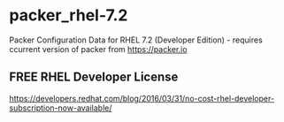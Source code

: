 # packer_rhel-7.2
Packer Configuration Data for RHEL 7.2 (Developer Edition) - requires ccurrent version of packer from https://packer.io

## FREE RHEL Developer License
https://developers.redhat.com/blog/2016/03/31/no-cost-rhel-developer-subscription-now-available/

